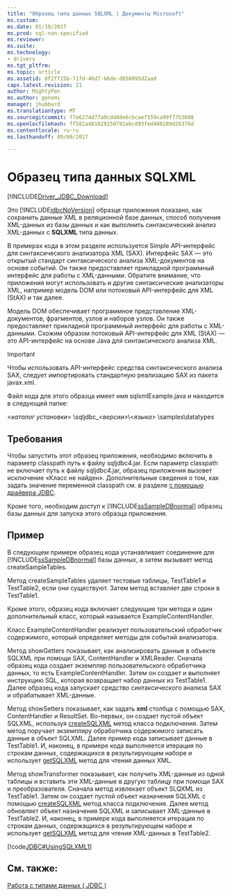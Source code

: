 ```yaml
---
title: "Образец типа данных SQLXML | Документы Microsoft"
ms.custom: 
ms.date: 01/19/2017
ms.prod: sql-non-specified
ms.reviewer: 
ms.suite: 
ms.technology:
- drivers
ms.tgt_pltfrm: 
ms.topic: article
ms.assetid: 8f2ff25b-71fd-46d7-b6de-d656095d2aad
caps.latest.revision: 21
author: MightyPen
ms.author: genemi
manager: jhubbard
ms.translationtype: MT
ms.sourcegitcommit: f7e6274d77a9cdd4de6cbcaef559ca99f77b3608
ms.openlocfilehash: ff582a481829150792abcd93fed468289d26378d
ms.contentlocale: ru-ru
ms.lasthandoff: 09/09/2017

---
```

# <a name="sqlxml-data-type-sample"></a>Образец типа данных SQLXML
[!INCLUDE[Driver_JDBC_Download](../../../includes/driver_jdbc_download.md)]

  Это [!INCLUDE[jdbcNoVersion](../../../includes/jdbcnoversion_md.md)] образце приложения показано, как сохранить данные XML в реляционной базе данных, способ получения XML-данных из базы данных и как выполнить синтаксический анализ XML-данных с **SQLXML** типа данных.  
  
 В примерах кода в этом разделе используется Simple API-интерфейс для синтаксического анализатора XML (SAX). Интерфейс SAX ― это открытый стандарт синтаксического анализа XML-документов на основе событий. Он также предоставляет прикладной программный интерфейс для работы с XML-данными. Обратите внимание, что приложения могут использовать и другие синтаксические анализаторы XML, например модель DOM или потоковый API-интерфейс для XML (StAX) и так далее.  
  
 Модель DOM обеспечивает программное представление XML-документов, фрагментов, узлов и наборов узлов. Он также предоставляет прикладной программный интерфейс для работы с XML-данными. Схожим образом потоковый API-интерфейс для XML (StAX) ― это API-интерфейс на основе Java для синтаксического анализа XML.  
  
> [!IMPORTANT]  
>  Чтобы использовать API-интерфейс средства синтаксического анализа SAX, следует импортировать стандартную реализацию SAX из пакета javax.xml.  
  
 Файл кода для этого образца имеет имя sqlxmlExample.java и находится в следующей папке:  
  
 \<*каталог установки*> \sqljdbc_\<*версии*>\\<*языка*> \samples\datatypes  
  
## <a name="requirements"></a>Требования  
 Чтобы запустить этот образец приложения, необходимо включить в параметр classpath путь к файлу sqljdbc4.jar. Если параметр classpath не включает путь к файлу sqljdbc4.jar, образец приложения вызовет исключение «Класс не найден». Дополнительные сведения о том, как задать значение переменной classpath см. в разделе [с помощью драйвера JDBC](../../../connect/jdbc/using-the-jdbc-driver.md).  
  
 Кроме того, необходим доступ к [!INCLUDE[ssSampleDBnormal](../../../includes/sssampledbnormal_md.md)] образец базы данных для запуска этого образца приложения.  
  
## <a name="example"></a>Пример  
 В следующем примере образец кода устанавливает соединение для [!INCLUDE[ssSampleDBnormal](../../../includes/sssampledbnormal_md.md)] базы данных, а затем вызывает метод createSampleTables.  
  
 Метод createSampleTables удаляет тестовые таблицы, TestTable1 и TestTable2, если они существуют. Затем метод вставляет две строки в TestTable1.  
  
 Кроме этого, образец кода включает следующие три метода и один дополнительный класс, который называется ExampleContentHandler.  
  
 Класс ExampleContentHandler реализует пользовательский обработчик содержимого, который определяет методы для событий анализатора.  
  
 Метод showGetters показывает, как анализировать данные в объекте SQLXML при помощи SAX, ContentHandler и XMLReader. Сначала образец кода создает экземпляр пользовательского обработчика данных, то есть ExampleContentHandler. Затем он создает и выполняет инструкцию SQL, которая возвращает набор данных из TestTable1. Далее образец кода запускает средство синтаксического анализа SAX и обрабатывает XML-данные.  
  
 Метод showSetters показывает, как задать **xml** столбца с помощью SAX, ContentHandler и ResultSet. Во-первых, он создает пустой объект SQLXML, используя [createSQLXML](../../../connect/jdbc/reference/createsqlxml-method-sqlserverconnection.md) метод класса подключения. Затем метод поручает экземпляру обработчика содержимого записать данные в объект SQLXML. Далее пример кода записывает данные в TestTable1. И, наконец, в примере кода выполняется итерация по строкам данных, содержащихся в результирующем наборе и использует [getSQLXML](../../../connect/jdbc/reference/getsqlxml-method-sqlserverresultset.md) метод для чтения данных XML.  
  
 Метод showTransformer показывает, как получить XML-данные из одной таблицы и вставить эти XML-данные в другую таблицу при помощи SAX и преобразователя. Сначала метод извлекает объект SLQXML из TestTable1. Затем он создает пустой объект назначения SQLXML с помощью [createSQLXML](../../../connect/jdbc/reference/createsqlxml-method-sqlserverconnection.md) метод класса подключения. Далее метод обновляет объект назначения SQLXML и записывает XML-данные в TestTable2. И, наконец, в примере кода выполняется итерация по строкам данных, содержащихся в результирующем наборе и использует [getSQLXML](../../../connect/jdbc/reference/getsqlxml-method-sqlserverresultset.md) метод для чтения XML-данных в TestTable2.  
  
 [!code[JDBC#UsingSQLXML1](../../../connect/jdbc/codesnippet/Java/sqlxml-data-type-sample_1.java)]  
  
## <a name="see-also"></a>См. также:  
 [Работа с типами данных &#40; JDBC &#41;](../../../connect/jdbc/working-with-data-types-jdbc.md)  
  
  
